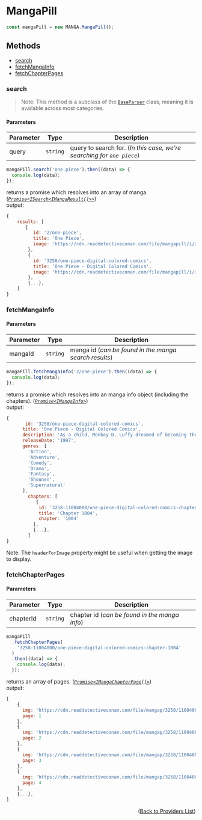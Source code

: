 <h1> MangaPill </h1>

```ts
const mangaPill = new MANGA.MangaPill();
```

<h2>Methods</h2>

- [search](#search)
- [fetchMangaInfo](#fetchmangainfo)
- [fetchChapterPages](#fetchchapterpages)

### search

> Note: This method is a subclass of the [`BaseParser`](https://github.com/consumet/extensions/blob/master/src/models/base-parser.ts) class, meaning it is available across most categories.

<h4>Parameters</h4>

| Parameter | Type     | Description                                                            |
| --------- | -------- | ---------------------------------------------------------------------- |
| query     | `string` | query to search for. (_In this case, we're searching for `one piece`_) |

```ts
mangaPill.search('one piece').then((data) => {
  console.log(data);
});
```

returns a promise which resolves into an array of manga. (_[`Promise<ISearch<IMangaResult[]>>`](https://github.com/consumet/extensions/blob/master/src/models/types.ts#L97-L106)_)\
output:

```js
{
    results: [
       {
          id: '2/one-piece',
          title: 'One Piece',
          image: 'https://cdn.readdetectiveconan.com/file/mangapill/i/2.jpeg'
        },
        {
          id: '3258/one-piece-digital-colored-comics',
          title: 'One Piece - Digital Colored Comics',
          image: 'https://cdn.readdetectiveconan.com/file/mangapill/i/3258.jpeg'
        },
        {...},
    ]
}
```

### fetchMangaInfo

<h4>Parameters</h4>

| Parameter | Type     | Description                                           |
| --------- | -------- | ----------------------------------------------------- |
| mangaId   | `string` | manga id (_can be found in the manga search results_) |

```ts
mangaPill.fetchMangaInfo('2/one-piece').then((data) => {
  console.log(data);
});
```

returns a promise which resolves into an manga info object (including the chapters). (_[`Promise<IMangaInfo>`](https://github.com/consumet/extensions/blob/master/src/models/types.ts#L115-L120)_)\
output:

```js
{
       id: '3258/one-piece-digital-colored-comics',
      title: 'One Piece - Digital Colored Comics',
      description: 'As a child, Monkey D. Luffy dreamed of becoming the King of the Pirates. But his life changed when he accidentally gained the power to stretch like rubber...at the cost of never being able to swim again! Now Luffy, with the help of a motley collection of nakama, is setting off in search of "One Piece," said to be the greatest treasure in the world...',
      releaseDate: '1997',
      genres: [
        'Action',
        'Adventure',
        'Comedy',
        'Drama',
        'Fantasy',
        'Shounen',
        'Supernatural'
      ],
        chapters: [
           {
            id: '3258-11004000/one-piece-digital-colored-comics-chapter-1004',
            title: 'Chapter 1004',
            chapter: '1004'
          },
          {...},
        ]
}
```

Note: The `headerForImage` property might be useful when getting the image to display.

### fetchChapterPages

<h4>Parameters</h4>

| Parameter | Type     | Description                                   |
| --------- | -------- | --------------------------------------------- |
| chapterId | `string` | chapter id (_can be found in the manga info_) |

```ts
mangaPill
  .fetchChapterPages(
    '3258-11004000/one-piece-digital-colored-comics-chapter-1004'
  )
  .then((data) => {
    console.log(data);
  });
```

returns an array of pages. (_[`Promise<IMangaChapterPage[]>`](https://github.com/consumet/extensions/blob/master/src/models/types.ts#L122-L126)_)\
output:

```js
[
    {
      img: 'https://cdn.readdetectiveconan.com/file/mangap/3258/11004000/1.png',
      page: 1
    },
    {
      img: 'https://cdn.readdetectiveconan.com/file/mangap/3258/11004000/2.png',
      page: 2
    },
    {
      img: 'https://cdn.readdetectiveconan.com/file/mangap/3258/11004000/3.png',
      page: 3
    },
    {
      img: 'https://cdn.readdetectiveconan.com/file/mangap/3258/11004000/4.png',
      page: 4
    },
    {...},
]
```

<p align="end">(<a href="https://github.com/consumet/extensions/blob/master/docs/guides/manga.md#">Back to Providers List</a>)</p>

